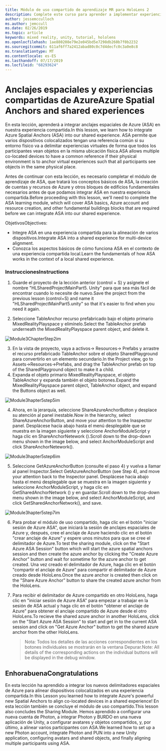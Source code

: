 ```yaml
---
title: Módulo de uso compartido de aprendizaje MR para HoloLens 2
description: Complete este curso para aprender a implementar experiencias compartidas multiusuario en una aplicación de HoloLens 2.
author: jessemcculloch
ms.author: jemccull
ms.date: 02/26/2019
ms.topic: article
keywords: mixed reality, unity, tutorial, hololens
ms.openlocfilehash: 1ae880208e79e2e045bd5e7298db260b7f0b2232
ms.sourcegitcommit: 611af6ff7a2412abad80c0c7d4decfc0c3a0e8c8
ms.translationtype: MT
ms.contentlocale: es-ES
ms.lasthandoff: 07/17/2019
ms.locfileid: "68293624"
---
```

# <a name="azure-spatial-anchors-and-shared-experiences"></a><span data-ttu-id="a19cb-104">Anclajes espaciales y experiencias compartidas de Azure</span><span class="sxs-lookup"><span data-stu-id="a19cb-104">Azure Spatial Anchors and shared experiences</span></span>

<span data-ttu-id="a19cb-105">En esta lección, aprenderá a integrar anclajes espaciales de Azure (ASA) en nuestra experiencia compartida.</span><span class="sxs-lookup"><span data-stu-id="a19cb-105">In this lesson, we learn how to integrate Azure Spatial Anchors (ASA) into our shared experience.</span></span> <span data-ttu-id="a19cb-106">ASA permite que varios dispositivos colocalizados tengan una referencia común si su entorno físico va a delimitar experiencias virtuales de forma que todos los participantes vean objetos en la misma ubicación física.</span><span class="sxs-lookup"><span data-stu-id="a19cb-106">ASA allows multiple co-located devices to have a common reference if their physical environment is to anchor virtual experiences such that all participants see objects in the same physical place.</span></span>

<span data-ttu-id="a19cb-107">Antes de continuar con esta lección, es necesario completar el módulo de aprendizaje de ASA, que tratará los conceptos básicos de ASA, la creación de cuentas y recursos de Azure y otros bloques de edificios fundamentales necesarios antes de que podamos integrar ASA en nuestra experiencia compartida.</span><span class="sxs-lookup"><span data-stu-id="a19cb-107">Before proceeding with this lesson, we'll need to complete the ASA learning module, which will cover ASA basics, Azure account and resource creation, and other fundamental buildings blocks that are required before we can integrate ASA into our shared experience.</span></span>

<span data-ttu-id="a19cb-108">Objetivos</span><span class="sxs-lookup"><span data-stu-id="a19cb-108">Objectives:</span></span>

- <span data-ttu-id="a19cb-109">Integre ASA en una experiencia compartida para la alineación de varios dispositivos.</span><span class="sxs-lookup"><span data-stu-id="a19cb-109">Integrate ASA into a shared experience for multi-device alignment.</span></span>
- <span data-ttu-id="a19cb-110">Conozca los aspectos básicos de cómo funciona ASA en el contexto de una experiencia compartida local.</span><span class="sxs-lookup"><span data-stu-id="a19cb-110">Learn the fundamentals of how ASA works in the context of a local shared experience.</span></span>

### <a name="instructions"></a><span data-ttu-id="a19cb-111">Instrucciones</span><span class="sxs-lookup"><span data-stu-id="a19cb-111">Instructions</span></span>

1. <span data-ttu-id="a19cb-112">Guarde el proyecto de la lección anterior (control + S) y asígnele el nombre "HLSharedProjectMainPart5. Unity" para que sea más fácil de encontrar cuando lo necesite de nuevo.</span><span class="sxs-lookup"><span data-stu-id="a19cb-112">Save the project from the previous lesson (control+S) and name it "HLSharedProjectMainPart5.unity" so that it's easier to find when you need it again.</span></span>

2. <span data-ttu-id="a19cb-113">Seleccione TableAnchor recurso prefabricado bajo el objeto primario MixedRealityPlayspace y elimínelo.</span><span class="sxs-lookup"><span data-stu-id="a19cb-113">Select the TableAnchor prefab underneath the MixedRealityPlayspace parent object, and delete it.</span></span>

![Module3Chapter5tep2im](images/module3chapter5step2im.PNG)

3.  <span data-ttu-id="a19cb-115">En la vista de proyecto, vaya a activos-> Resources-> Prefabs y arrastre el recurso prefabricado TableAnchor sobre el objeto SharedPlayground para convertirlo en un elemento secundario.</span><span class="sxs-lookup"><span data-stu-id="a19cb-115">In the Project view, go to Assets->Resources->Prefabs, and drag the TableAnchor prefab on top of the SharedPlayground object to make it a child.</span></span>
4.  <span data-ttu-id="a19cb-116">Expanda el objeto primario MixedRealityPlayspace, el objeto TableAnchor y expanda también el objeto botones.</span><span class="sxs-lookup"><span data-stu-id="a19cb-116">Expand the MixedRealityPlayspace parent object, TableAnchor object, and expand the Buttons object as well.</span></span> 

![Module3hapter5step5im](images/module3chapter5step5im.PNG)

4. <span data-ttu-id="a19cb-118">Ahora, en la jerarquía, seleccione ShareAzureAnchorButton y desplace su atención al panel inestable.</span><span class="sxs-lookup"><span data-stu-id="a19cb-118">Now in the hierarchy, select ShareAzureAnchorButton, and move your attention to the Inaspector panel.</span></span> <span data-ttu-id="a19cb-119">Desplácese hacia abajo hasta el menú desplegable que se muestra en la imagen siguiente y seleccione AnchorModuleScript y haga clic en ShareAnchorNetework ().</span><span class="sxs-lookup"><span data-stu-id="a19cb-119">Scroll down to the drop-down menu shown in the image below, and select AnchorModuleScript and click ShareAnchorNetework().</span></span>

![Module3hapter5step6im](images/module3chapter5step6im.PNG)

5. <span data-ttu-id="a19cb-121">Seleccione GetAzureAnchorButton (consulte el paso 4) y vuelva a llamar al panel Inspector.</span><span class="sxs-lookup"><span data-stu-id="a19cb-121">Select GetAzureAnchorButton (see Step 4), and move your attention back to the Inspector panel.</span></span> <span data-ttu-id="a19cb-122">Desplácese hacia abajo hasta el menú desplegable que se muestra en la imagen siguiente y seleccione AnchorModuleScript, y haga clic en GetSharedAnchorNetwork () y en guardar.</span><span class="sxs-lookup"><span data-stu-id="a19cb-122">Scroll down to the drop-down menu shown in the image below, and select AnchorModuleScript, and click GetSharedAnchorNetwork(), and save.</span></span>

![Module3hapter5step7im](images/module3chapter5step7im.PNG)

6. <span data-ttu-id="a19cb-124">Para probar el módulo de uso compartido, haga clic en el botón "iniciar sesión de Azure ASA", que iniciará la sesión de anclajes espaciales de Azure y, después, cree el anclaje de Azure haciendo clic en el botón "crear anclaje de Azure" y espere unos minutos para que se cree el delimitador de Azure.</span><span class="sxs-lookup"><span data-stu-id="a19cb-124">To test the sharing module, click on the "Start Azure ASA Session" button which will start the azure spatial anchors session and then create the azure anchor by clicking the "Create Azure Anchor" button and wait for sometime for the azure anchor to get created.</span></span> <span data-ttu-id="a19cb-125">Una vez creado el delimitador de Azure, haga clic en el botón "compartir el anclaje de Azure" para compartir el delimitador de Azure creado desde HoloLens.</span><span class="sxs-lookup"><span data-stu-id="a19cb-125">Once the azure anchor is created then click on the "Share Azure Anchor" button to share the created azure anchor from the HoloLens.</span></span>

7. <span data-ttu-id="a19cb-126">Para recibir el delimitador de Azure compartido en otro HoloLens, haga clic en "iniciar sesión de Azure ASA" para empezar a trabajar en la sesión de ASA actual y haga clic en el botón "obtener el anclaje de Azure" para obtener el anclaje compartido de Azure desde el otro HoloLens.</span><span class="sxs-lookup"><span data-stu-id="a19cb-126">To recieve the shared azure anchor in another HoloLens, click on the "Start Azure ASA Session" to start and get in to the current ASA session and click on "Get Azure Anchor" button to get the shared azure anchor from the other HoloLens.</span></span>

   > <span data-ttu-id="a19cb-127">Nota: Todos los detalles de las acciones correspondientes en los botones individuales se mostrarán en la ventana Depurar.</span><span class="sxs-lookup"><span data-stu-id="a19cb-127">Note: All details of the corresponding actions on the individual buttons will be displayed in the debug window.</span></span>

## <a name="congratulations"></a><span data-ttu-id="a19cb-128">Enhorabuena</span><span class="sxs-lookup"><span data-stu-id="a19cb-128">Congratulations</span></span>

<span data-ttu-id="a19cb-129">En esta lección ha aprendido a integrar los nuevos delimitadores espaciales de Azure para alinear dispositivos colocalizados en una experiencia compartida.</span><span class="sxs-lookup"><span data-stu-id="a19cb-129">In this Lesson you learned how to integrate Azure's powerful new Spatial Anchors to align co-located devices in a shared experience!</span></span> <span data-ttu-id="a19cb-130">En esta lección también se concluye el módulo de uso compartido.</span><span class="sxs-lookup"><span data-stu-id="a19cb-130">This lesson also concludes the Sharing Module.</span></span> <span data-ttu-id="a19cb-131">Hemos aprendido a configurar una nueva cuenta de Photon, a integrar Photon y BURDO en una nueva aplicación de Unity, a configurar avatares y objetos compartidos, y, por último, a alinear varios participantes con ASA.</span><span class="sxs-lookup"><span data-stu-id="a19cb-131">We learned how to set up a new Photon account, integrate Photon and PUN into a new Unity application, configuring avatars and shared objects, and finally aligning multiple participants using ASA.</span></span> 

